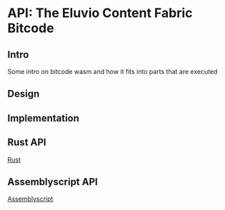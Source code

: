 # API: The Eluvio Content Fabric Bitcode

## Intro

Some intro on bitcode wasm and how it fits into parts that are executed

## Design

## Implementation

## Rust API

[Rust](RUSTAPI.md)

## Assemblyscript API

[Assemblyscript](ASMSCRIPT.md)

